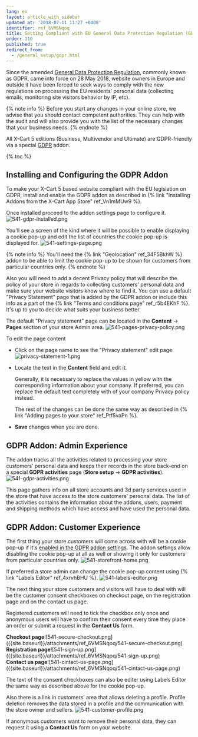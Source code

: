 ```yaml
---
lang: en
layout: article_with_sidebar
updated_at: '2018-07-11 11:27 +0400'
identifier: ref_6VMSNqoq
title: Getting Compliant with EU General Data Protection Regulation (GDPR)
order: 310
published: true
redirect_from:
  - /general_setup/gdpr.html
---
```

Since the amended [General Data Protection Regulation](https://en.wikipedia.org/wiki/General_Data_Protection_Regulation "Getting compliant with EU General Data Protection Regulation (GDPR)"), commonly known as GDPR, came into force on 28 May 2018, website owners in Europe and outside it have been forced to seek ways to comply with the new regulations on processing the EU residents’ personal data (collecting emails, monitoring site visitors behavior by IP, etc).

{% note info %}
Before you start any changes in your online store, we advise that you should contact competent authorities. They can help with the audit and will also provide you with the list of the necessary changes that your business needs.
{% endnote %}

All X-Cart 5 editions (Business, Multivendor and Ultimate) are GDPR-friendly via a special [GDPR](https://market.x-cart.com/addons/gdpr.html "Getting compliant with EU General Data Protection Regulation (GDPR)") addon.

{% toc %}

## Installing and Configuring the GDPR Addon

To make your X-Cart 5 based website compliant with the EU legislation on GDPR, install and enable the GDPR addon as described in {% link "Installing Addons from the X-Cart App Store" ref_Vn1mMUw9 %}.

Once installed proceed to the addon settings page to configure it.
![541-gdpr-installed.png]({{site.baseurl}}/attachments/ref_6VMSNqoq/541-gdpr-installed.png)

You'll see a screen of the kind where it will be possible to enable displaying a cookie pop-up and edit the list of countries the cookie pop-up is displayed for.
![541-settings-page.png]({{site.baseurl}}/attachments/ref_6VMSNqoq/541-settings-page.png)

{% note info %}
You'll need the {% link "Geolocation" ref_34F5BkhW %} addon to be able to limit the cookie pop-up to be shown for customers from particular countries only.
{% endnote %}

Also you will need to add a decent Privacy policy that will describe the policy of your store in regards to collecting customers' personal data and make sure your website visitors know where to find it. You can use a default "Privacy Statement" page that is added by the GDPR addon or include this info as a part of the {% link "Terms and conditions page" ref_r5b4EKhF %}. It's up to you to decide what suits your business better.

The default "Privacy statement" page can be located in the **Content** -> **Pages** section of your store Admin area. 
![541-pages-privacy-policy.png]({{site.baseurl}}/attachments/ref_6VMSNqoq/541-pages-privacy-policy.png)

To edit the page content 

* Click on the page name to see the "Privacy statement" edit page: 
  ![privacy-statement-1.png]({{site.baseurl}}/attachments/ref_6VMSNqoq/privacy-statement-1.png)

* Locate the text in the **Content** field and edit it.
  
  Generally, it is necessary to replace the values in yellow with the corresponding information about your company. If preferred, you can replace the default text completely with of your company Privacy policy instead. 
  
  The rest of the changes can be done the same way as described in {% link "Adding pages to your store" ref_Ptf5vaPn %}. 

* **Save** changes when you are done.

## GDPR Addon: Admin Experience

The addon tracks all the activities related to processing your store customers’ personal data and keeps their records in the store back-end on a special **GDPR activities** page (**Store setup** -> **GDPR activities**).
![541-gdpr-activities.png]({{site.baseurl}}/attachments/ref_6VMSNqoq/541-gdpr-activities.png)

This page gathers info on all store accounts and 3d party services used in the store that have access to the store customers' personal data. The list of the activities contains the information about the addons, users, payment and shipping methods which have access and have used the personal data.

## GDPR Addon: Customer Experience

The first thing your store customers will come across with will be a cookie pop-up if it's [enabled in the GDPR addon settings](https://kb.x-cart.com/general_setup/gdpr.html#installing-and-configuring-gdpr-module "Getting compliant with EU General Data Protection Regulation (GDPR)"). The addon settings allow disabling the cookie pop-up at all as well or showing it only for customers from particular countries only. 
![541-storefront-home.png]({{site.baseurl}}/attachments/ref_6VMSNqoq/541-storefront-home.png)

If preferred a store admin can change the cookie pop-up content using {% link "Labels Editor" ref_4xrvhBHU %}.
![541-labels-editor.png]({{site.baseurl}}/attachments/ref_6VMSNqoq/541-labels-editor.png)

The next thing your store customers and visitors will have to deal with will be the customer consent checkboxes on checkout page, on the registration page and on the contact us page.  

Registered customers will need to tick the checkbox only once and anonymous users will have to confirm their consent every time they place an order or submit a request in the **Contact Us** form.

<div class="ui stackable three column grid">
  <div class="column" markdown="span"><b>Checkout page</b>![541-secure-checkout.png]({{site.baseurl}}/attachments/ref_6VMSNqoq/541-secure-checkout.png)</div>
  <div class="column" markdown="span"><b>Registration page</b>![541-sign-up.png]({{site.baseurl}}/attachments/ref_6VMSNqoq/541-sign-up.png)</div>
  <div class="column" markdown="span"><b>Contact us page</b>![541-cintact-us-page.png]({{site.baseurl}}/attachments/ref_6VMSNqoq/541-cintact-us-page.png)</div>
</div>

The text of the consent checkboxes can also be editer using Labels Editor the same way as described above for the cookie pop-up.

Also there is a link in customers’ area that allows deleting a profile. Profile deletion removes the data stored in a profile and the communication with the store owner and sellers. 
![541-customer-profile.png]({{site.baseurl}}/attachments/ref_6VMSNqoq/541-customer-profile.png)

If anonymous customers want to remove their personal data, they can request it using a **Contact Us** form on your website.
